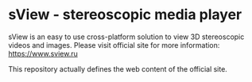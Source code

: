 sView - stereoscopic media player
=================================

sView is an easy to use cross-platform solution to view 3D stereoscopic videos and images.
Please visit official site for more information:<br/>
https://www.sview.ru

This repository actually defines the web content of the official site.
